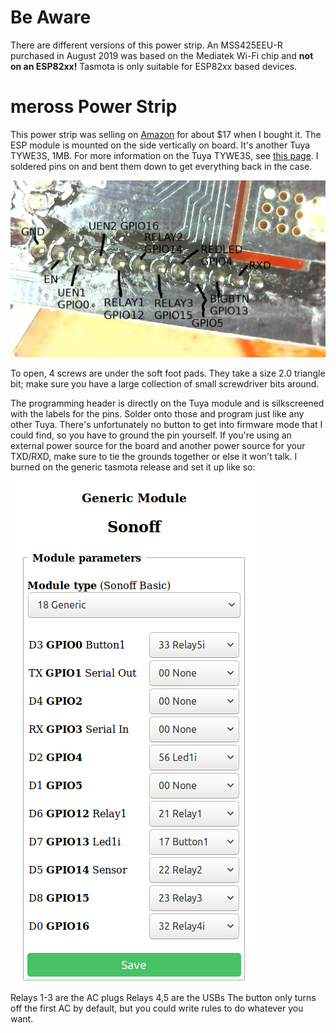# Be Aware
There are different versions of this power strip. An MSS425EEU-R purchased in August 2019 was based on the Mediatek Wi-Fi chip and **not on an ESP82xx!** Tasmota is only suitable for ESP82xx based devices.  

# meross Power Strip
This power strip was selling on [Amazon](https://www.amazon.com/meross-Protector-Compatible-Assistant-Individually/dp/B07DXSJP8H/ref=sr_1_21?ie=UTF8&qid=1539543509&sr=8-21&keywords=wifi+smart+power+strip) for about $17 when I bought it. The ESP module is mounted on the side vertically on board. It's another Tuya TYWE3S, 1MB. For more information on the Tuya TYWE3S, see [this page](/devices/TYWE3S). I soldered pins on and bent them down to get everything back in the case.

![meross guts picture](https://raw.githubusercontent.com/hank/tasmota-contrib/master/2018-10-27-163303.jpg)

To open, 4 screws are under the soft foot pads. They take a size 2.0 triangle bit; make sure you have a large collection of small screwdriver bits around.

The programming header is directly on the Tuya module and is silkscreened with the labels for the pins. Solder onto those and program just like any other Tuya. There's unfortunately no button to get into firmware mode that I could find, so you have to ground the pin yourself. If you're using an external power source for the board and another power source for your TXD/RXD, make sure to tie the grounds together or else it won't talk. I burned on the generic tasmota release and set it up like so:

![tasmota config](https://raw.githubusercontent.com/hank/tasmota-contrib/master/Screenshot%20from%202018-10-27%2019-05-32.png)

Relays 1-3 are the AC plugs
Relays 4,5 are the USBs
The button only turns off the first AC by default, but you could write rules to do whatever you want.

